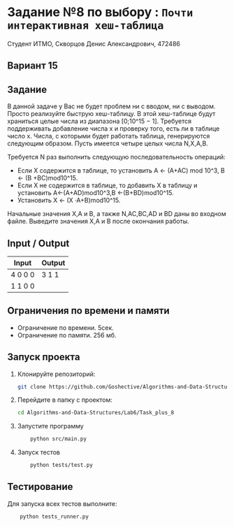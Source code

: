 # Задание №8 по выбору : `Почти интерактивная хеш-таблица`
Студент ИТМО,  Скворцов Денис Александрович, 472486

## Вариант 15

## Задание 
В данной задаче у Вас не будет проблем ни с вводом, ни с выводом. Просто
реализуйте быструю хеш-таблицу.
В этой хеш-таблице будут храниться целые числа из диапазона [0;10^15 − 1].
Требуется поддерживать добавление числа x и проверку того, есть ли в таблице
число x. Числа, с которыми будет работать таблица, генерируются следующим
образом. Пусть имеется четыре целых числа N,X,A,B.

Требуется N раз выполнить следующую последовательность операций:
- Если X содержится в таблице, то установить A ← (A+AC) mod 10^3, B ←
(B +BC)mod10^15.
- Если X не содержится в таблице, то добавить X в таблицу и установить
A←(A+AD)mod10^3,B ←(B+BD)mod10^15.
- Установить X ← (X ·A+B)mod10^15.

Начальные значения X,A и B, а также N,AC,BC,AD и BD даны во входном
файле. Выведите значения X,A и B после окончания работы.

## Input / Output 

| Input    | Output |
|----------|----------|
|4 0 0 0   | 3 1 1    |
|1 1 0 0   |          |

## Ограничения по времени и памяти

- Ограничение по времени. 5сек.
- Ограничение по памяти. 256 мб.


## Запуск проекта
1. Клонируйте репозиторий:
   ```bash
   git clone https://github.com/Goshective/Algorithms-and-Data-Structures
   ```
2. Перейдите в папку с проектом:
   ```bash
   cd Algorithms-and-Data-Structures/Lab6/Task_plus_8
   ```

3. Запустите программу
    ```bash
        python src/main.py
    ```

4. Запуск тестов
    ```bash
        python tests/test.py
    ```

## Тестирование
Для запуска всех тестов выполните:
```bash
    python tests_runner.py
```